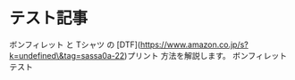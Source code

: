 # テスト記事

ボンフィレット と Tシャツ の \[DTF]\(https://www.amazon.co.jp/s?k=undefined\&tag=sassa0a-22)プリント 方法を解説します。
ボンフィレット テスト

